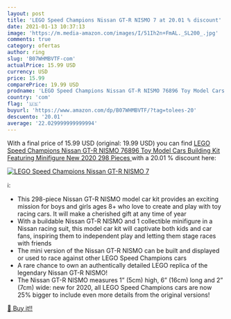 ```yaml
---
layout: post
title: 'LEGO Speed Champions Nissan GT-R NISMO 7 at 20.01 % discount'
date: 2021-01-13 10:37:13
image: 'https://m.media-amazon.com/images/I/51Ih2n+FmAL._SL200_.jpg'
comments: true
category: ofertas
author: ring
slug: 'B07WHMBVTF-com'
actualPrice: 15.99 USD
currency: USD
price: 15.99
comparePrice: 19.99 USD
prodname: 'LEGO Speed Champions Nissan GT-R NISMO 76896 Toy Model Cars Building Kit Featuring Minifigure  New 2020  298 Pieces '
country: 'com'
flag: '🇺🇸'
buyurl: 'https://www.amazon.com/dp/B07WHMBVTF/?tag=tolees-20'
descuento: '20.01'
average: '22.029999999999994'
---
```


With a final price of 15.99 USD (original: 19.99 USD) you can find [LEGO Speed Champions Nissan GT-R NISMO 76896 Toy Model Cars Building Kit Featuring Minifigure  New 2020  298 Pieces ](https://www.amazon.com/dp/B07WHMBVTF/?tag=tolees-20) with a  20.01 % discount here:

[![LEGO Speed Champions Nissan GT-R NISMO 7](https://m.media-amazon.com/images/I/51Ih2n+FmAL._SL200_.jpg)](https://www.amazon.com/dp/B07WHMBVTF/?tag=tolees-20)

ℹ️:

- This 298-piece Nissan GT-R NISMO model car kit provides an exciting mission for boys and girls ages 8+ who love to create and play with toy racing cars. It will make a cherished gift at any time of year
- With a buildable Nissan GT-R NISMO and 1 collectible minifigure in a Nissan racing suit, this model car kit will captivate both kids and car fans, inspiring them to independent play and letting them stage races with friends
- The mini version of the Nissan GT-R NISMO can be built and displayed or used to race against other LEGO Speed Champions cars
- A rare chance to own an authentically detailed LEGO replica of the legendary Nissan GT-R NISMO!
- The Nissan GT-R NISMO measures 1” (5cm) high, 6” (16cm) long and 2” (7cm) wide: new for 2020, all LEGO Speed Champions cars are now 25% bigger to include even more details from the original versions!

[🛒 Buy it!!](https://www.amazon.com/dp/B07WHMBVTF/?tag=tolees-20)
